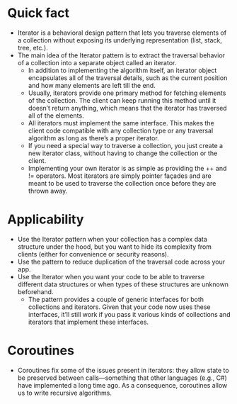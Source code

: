 # Quick fact
- Iterator is a behavioral design pattern that lets you traverse elements of a collection without exposing its underlying representation (list, stack, tree, etc.).
- The main idea of the Iterator pattern is to extract the traversal behavior of a collection into a separate object called an iterator.
  - In addition to implementing the algorithm itself, an iterator object encapsulates all of the traversal details, such as the current position and how many elements are left till the end.
  - Usually, iterators provide one primary method for fetching elements of the collection. The client can keep running this method until it doesn’t return anything, which means that the iterator has traversed all of the elements.
  - All iterators must implement the same interface. This makes the client code compatible with any collection type or any traversal algorithm as long as there’s a proper iterator.
  - If you need a special way to traverse a collection, you just create a new iterator class, without having to change the collection or the client.
  - Implementing your own iterator is as simple as providing the ++ and != operators. Most iterators are simply pointer façades and are meant to be used to traverse the collection once before they are thrown away.

# Applicability
- Use the Iterator pattern when your collection has a complex data structure under the hood, but you want to hide its complexity from clients (either for convenience or security reasons).
- Use the pattern to reduce duplication of the traversal code across your app.
- Use the Iterator when you want your code to be able to traverse different data structures or when types of these structures are unknown beforehand.
  - The pattern provides a couple of generic interfaces for both collections and iterators. Given that your code now uses these interfaces, it’ll still work if you pass it various kinds of collections and iterators that implement these interfaces.


# Coroutines
- Coroutines fix some of the issues present in iterators: they allow state to be preserved between calls—something that other languages (e.g., C#) have implemented a long time ago. As a consequence, coroutines allow us to write recursive algorithms.
